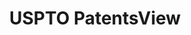 ---
layout: default
bigquery: https://console.cloud.google.com/bigquery?p=patents-public-data&d=patentsview&page=dataset
citation: Attribution should be given to PatentsView for use, distribution, or derivative
  works.
code: https://github.com/CSSIP-AIR/PatentsView-Code-Snippets/
contributors: USPTO
cost: None
description: 'PatentsView includes US patent data including raw data (summaries, applications,
  pregrant applications), disambugations of inventors and assignees, and inventor
  gender estimates.  Also foreign priority data, # of figures and sheets, and government
  interest statements.'
documentation: https://patentsview.org/query/builder-faqs
last_edit: 04/05/2022, 10:26:33
location: https://patentsview.org/
maintained_by: USPTO
record_creation_timestamp: 12/2/2020 17:20:46
schema_fields:
- sequence
- level_one
- length
- rawlocation_id
- id
- patent_id
- deceased
- number
- attribution_status
- num
- title
- num_claims
- field_title
- subcategory_id
- disamb_inventor_id_20180528
- disamb_inventor_id_20191008
- uuid
- applicant_type
- disamb_assignee_id_20200331
- lname
- disamb_assignee_id_20190820
- disamb_assignee_id_20200630
- disamb_inventor_id_20171003
- county
- f102_date
- state
- contract_award_number
- disamb_inventor_id_20171226
- abstract
- disamb_assignee_id_20191231
- relkind
- subclass_id
- ipc_class
- withdrawn
- county_fips
- status
- rel_id
- rawinventor_id
- lawyer_id
- disamb_inventor_id_20170808
- type
- publication_number
- subclass
- disamb_inventor_id_20190820
- disamb_assignee_id_20191008
- country
- disamb_inventor_id_20201229
- organization_id
- level_three
- section_id
- latin_name
- section
- role
- ipc_version_indicator
- variety
- subgroup_id
- num_figures
- exemplary
- text
- inventor_id
- longitude
- field_id
- action_date
- filename
- mainclass_id
- location_id
- citation_id
- disamb_inventor_id_20181127
- level_two
- classification_value
- city
- application_id
- disamb_inventor_id_20200331
- name_last
- gi_statement
- subsection_id
- classification_data_source
- disamb_assignee_id_20181127
- series_code
- classification_status
- doctype
- doc_type
- kind
- disamb_inventor_id_20200929
- term_disclaimer
- dependent
- classification_level
- category
- disamb_assignee_id_20200929
- _102_date
- male
- group_id
- disamb_inventor_id_20190312
- fname
- date
- disamb_assignee_id_20190312
- designation
- organization
- disamb_inventor_id_20200630
- lapse_of_patent
- disamb_inventor_id_20170307
- assignee_id
- rule_47
- reldocno
- subgroup
- term_grant
- num_sheets
- _371_date
- latitude
- latlong
- rawassignee_id
- main_group
- f371_date
- country_transformed
- group
- state_fips
- name_first
- name
- sector_title
- category_id
- term_extension
- disamb_inventor_id_20191231
- disclaimer_date
- male_flag
- symbol_position
shortname: patentsview
tags:
- disambiguation
- United States
- gender
terms_of_use: Creative Commons Attribution 4.0 International License.
timeframe: 1963-1999
title: USPTO PatentsView
uuid: cf1780b1-e265-4e49-8d1d-83b9cfe0fd9a
---